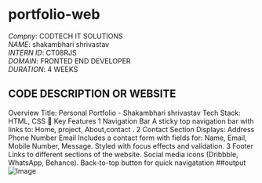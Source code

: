 # portfolio-web
*Compny*: CODTECH IT SOLUTIONS    
*NAME*: shakambhari shrivastav     
*INTERN ID*: CT08RJS       
*DOMAIN*: FRONTED END DEVELOPER       
*DURATION*: 4 WEEKS      
## CODE DESCRIPTION OR WEBSITE         
Overview
Title: Personal Portfolio - Shakambhari shrivastav
Tech Stack: HTML, CSS
📌 Key Features
1 Navigation Bar
A sticky top navigation bar with links to:
Home, project, About,contact .
2 Contact Section
Displays:
Address
Phone Number
Email
Includes a contact form with fields for:
Name, Email, Mobile Number, Message.
Styled with focus effects and validation.
3 Footer
Links to different sections of the website.
Social media icons (Dribbble, WhatsApp, Behance).
Back-to-top button for quick navigatation
##output
![Image](https://github.com/user-attachments/assets/4d9a6d54-2bb7-4b25-983f-77ece8f19749)
